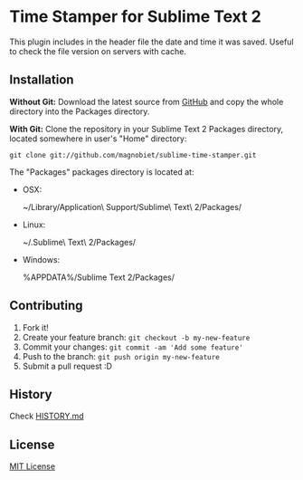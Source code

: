 # Time Stamper for Sublime Text 2

This plugin includes in the header file the date and time it was saved.
Useful to check the file version on servers with cache.

## Installation

**Without Git:** Download the latest source from [GitHub](https://github.com/magnobiet/sublime-time-stamper) and copy the whole directory into the Packages directory.

**With Git:** Clone the repository in your Sublime Text 2 Packages directory, located somewhere in user's "Home" directory:

	git clone git://github.com/magnobiet/sublime-time-stamper.git


The "Packages" packages directory is located at:

* OSX:

	~/Library/Application\ Support/Sublime\ Text\ 2/Packages/

* Linux:

	~/.Sublime\ Text\ 2/Packages/

* Windows:

	%APPDATA%/Sublime Text 2/Packages/

## Contributing

1. Fork it!
2. Create your feature branch: `git checkout -b my-new-feature`
3. Commit your changes: `git commit -am 'Add some feature'`
4. Push to the branch: `git push origin my-new-feature`
5. Submit a pull request :D

## History

Check [HISTORY.md](https://github.com/magnobiet/sublime-time-stamper/blob/master/HISTORY.md)

## License

[MIT License](http://magno.mit-license.org/)
